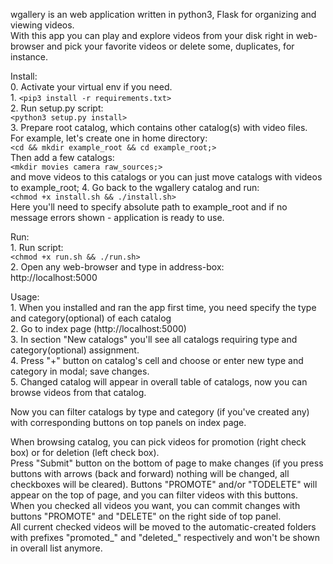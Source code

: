 wgallery is an web application written in python3, Flask for organizing and viewing videos.  
With this app you can play and explore videos from your disk right in web-browser and pick your favorite videos or delete some, duplicates, for instance.

Install:  
    0. Activate your virtual env if you need.  
    1. `<pip3 install -r requirements.txt>`  
    2. Run setup.py script:  
        `<python3 setup.py install>`  
    3. Prepare root catalog, which contains other catalog(s) with video files.  
       For example, let's create one in home directory:  
       `<cd && mkdir example_root && cd example_root;>`  
       Then add a few catalogs:  
       `<mkdir movies camera raw_sources;>`  
       and move videos to this catalogs or you can just move catalogs with videos to example_root;
    4. Go back to the wgallery catalog and run:  
        `<chmod +x install.sh && ./install.sh>`  
        Here you'll need to specify absolute path to example_root and if no message errors shown - application is ready to use.  

Run:  
    1. Run script:  
        `<chmod +x run.sh && ./run.sh>`  
    2. Open any web-browser and type in address-box:  
        http://localhost:5000  

Usage:  
    1. When you installed and ran the app first time, you need specify the type and category(optional) of each catalog  
    2. Go to index page (http://localhost:5000)  
    3. In section "New catalogs" you'll see all catalogs requiring type and category(optional) assignment.  
    4. Press "+" button on catalog's cell and choose or enter new type and category in modal; save changes.  
    5. Changed catalog will appear in overall table of catalogs, now you can browse videos from that catalog.  

Now you can filter catalogs by type and category (if you've created any) with corresponding buttons on top panels on index page.  

When browsing catalog, you can pick videos for promotion (right check box) or for deletion (left check box).  
Press "Submit" button on the bottom of page to make changes (if you press buttons with arrows (back and forward) nothing will be changed, all checkboxes will be cleared).
Buttons "PROMOTE" and/or "TODELETE" will appear on the top of page, and you can filter videos with this buttons.  
When you checked all videos you want, you can commit changes with buttons "PROMOTE" and "DELETE" on the right side of top panel.  
All current checked videos will be moved to the automatic-created folders with prefixes "promoted_" and "deleted_" respectively and won't be shown in overall list anymore.